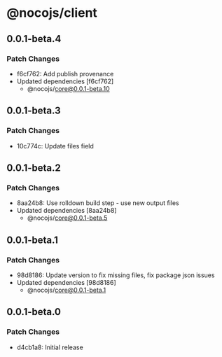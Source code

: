 # @nocojs/client

## 0.0.1-beta.4

### Patch Changes

- f6cf762: Add publish provenance
- Updated dependencies [f6cf762]
  - @nocojs/core@0.0.1-beta.10

## 0.0.1-beta.3

### Patch Changes

- 10c774c: Update files field

## 0.0.1-beta.2

### Patch Changes

- 8aa24b8: Use rolldown build step - use new output files
- Updated dependencies [8aa24b8]
  - @nocojs/core@0.0.1-beta.5

## 0.0.1-beta.1

### Patch Changes

- 98d8186: Update version to fix missing files, fix package json issues
- Updated dependencies [98d8186]
  - @nocojs/core@0.0.1-beta.1

## 0.0.1-beta.0

### Patch Changes

- d4cb1a8: Initial release

